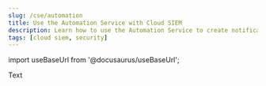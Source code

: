 ```yaml
---
slug: /cse/automation
title: Use the Automation Service with Cloud SIEM
description: Learn how to use the Automation Service to create notifications and enrichments in Cloud SIEM.
tags: [cloud siem, security]
---
```


import useBaseUrl from '@docusaurus/useBaseUrl';

Text